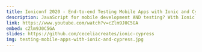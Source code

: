 ```yaml
---
title: Ioniconf 2020 - End-to-end Testing Mobile Apps with Ionic and Cypress
description: JavaScript for mobile development AND testing? With Ionic and Cypress, developers can leverage frameworks they already love to code and test PWA and mobile applications prior to native complication.
link: https://www.youtube.com/watch?v=cZlm9J0C5GA
embed: cZlm9J0C5GA
slides: https://github.com/ceceliacreates/ionic-cypress
img: testing-mobile-apps-with-ionic-and-cypress.jpg
---
```

